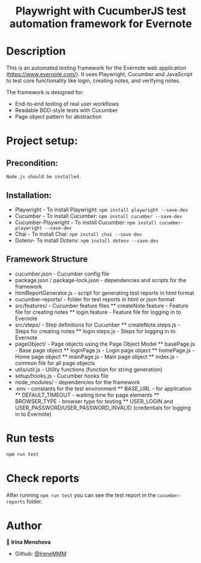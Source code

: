 <h1 align="center">
Playwright with CucumberJS test automation framework  for Evernote</h1>

# Description 

This is an automated testing framework for the Evernote web application (https://www.evernote.com/). 
It uses Playwright, Cucumber and JavaScript to test core functionality like login, creating notes, and verifying notes.

The framework is designed for:

  - End-to-end testing of real user workflows
  - Readable BDD-style tests with Cucumber
  - Page object pattern for abstraction

# Project setup:

  ## Precondition: 

    Node.js should be installed.

  ## Installation:

  * Playwright - To install Playwright: `npm install playwright --save-dev`
  * Cucumber - To install Cucumber: `npm install cucumber --save-dev`
  * Cucumber-Playwright - To install Cucumber: `npm install cucumber-playwright --save-dev`
  * Chai - To install Chai: `npm install chai --save-dev`
  * Dotenv- To install Dotenv: `npm install dotenv --save-dev`


## Framework Structure

  * cucumber.json - Cucumber config file
  * package.json / package-lock.json - dependencies and scripts for the framework
  * htmlReportGenerator.js - script for generating test reports in html format
  * cucumber-reports/ - folder for test reports in html or json format
  * src/features/ - Cucumber feature files
      ** createNote.feature - Feature file for creating notes
      ** login.feature - Feature file for logging in to Evernote
  * src/steps/ - Step definitions for Cucumber
      ** createNote.steps.js - Steps for creating notes
      ** login.steps.js - Steps for logging in to Evernote
  * pageObject/ - Page objects using the Page Object Model
      ** basePage.js - Base page object
      ** loginPage.js - Login page object
      ** homePage.js - Home page object
      ** mainPage.js - Main page object
      ** index.js - common file for all page objects
  * utils/util.js - Utility functions (function for string generation)
  * setup/hooks.js - Cucumber hooks file
  * node_modules/ - dependencies for the framework
  * .env - constants for the test environment
      ** BASE_URL - for application 
      ** DEFAULT_TIMEOUT - waiting time for page elements
      ** BROWSER_TYPE - browser type for testing
      ** USER_LOGIN and USER_PASSWORD/USER_PASSWORD_INVALID (credentials for logging in to Evernote)


# Run tests

```sh
npm run test
```

# Check reports

After running ```npm run test``` you can see the test report in the `cucumber-reports` folder.


# Author

👤 **Irina Menshova**

* Github: [@IreneMMM](https://github.com/IreneMMM)
